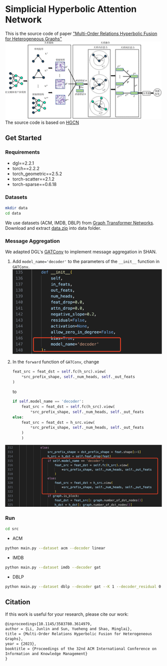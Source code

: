 # Simplicial Hyperbolic Attention Network
This is the source code of paper ["Multi-Order Relations Hyperbolic Fusion for Heterogeneous  Graphs"](https://dl.acm.org/doi/10.1145/3583780.3614979)
![](fig/SAN_framework.png)
The source code is based on [HGCN](https://github.com/HazyResearch/hgcn)

## Get Started
### Requirements
- dgl==2.2.1
- torch==2.2.2
- torch_geometric==2.5.2
- torch-scatter==2.1.2
- torch-sparse==0.6.18
### Datasets
```bash
mkdir data
cd data
```
We use datasets (ACM, IMDB, DBLP) from [Graph Transformer Networks](https://github.com/seongjunyun/Graph_Transformer_Networks/tree/master). Download and extract [data.zip](https://drive.google.com/file/d/1Nx74tgz_-BDlqaFO75eQG6IkndzI92j4/view) into data folder.
### Message Aggregation
We adapted DGL's [GATConv](https://docs.dgl.ai/generated/dgl.nn.pytorch.conv.GATConv.html) to implement message aggregation in SHAN.
1. Add `model_name='decoder'` to the parameters of the `__init__` function in `GATConv`.
![](fig/gatconv_init.png)
2. In the `forward` function of `GATConv`, change 

    ```python
    feat_src = feat_dst = self.fc(h_src).view(
        *src_prefix_shape, self._num_heads, self._out_feats
    )
    ```

    to

    ```python
    if self.model_name == 'decoder':
        feat_src = feat_dst = self.fc(h_src).view(
            *src_prefix_shape, self._num_heads, self._out_feats
    else:
        feat_src = feat_dst = h_src.view(
            *src_prefix_shape, self._num_heads, self._out_feats
        )
        )
    ```
![](fig/gatconv_forward.png)
### Run
```bash
cd src
```
- ACM
```bash
python main.py --dataset acm --decoder linear
```
- IMDB
```bash
python main.py --dataset imdb --decoder gat
```
- DBLP
```bash
python main.py --dataset dblp --decoder gat --K 1 --decoder_residual 0 --sample_times 2
```
## Citation
If this work is useful for your research, please cite our work:
```
@inproceedings{10.1145/3583780.3614979,
author = {Li, Junlin and Sun, Yueheng and Shao, Minglai},
title = {Multi-Order Relations Hyperbolic Fusion for Heterogeneous Graphs},
year = {2023},
booktitle = {Proceedings of the 32nd ACM International Conference on Information and Knowledge Management}
}
```
